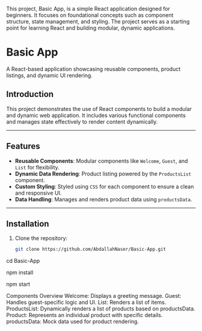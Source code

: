 This project, Basic App, is a simple React application designed for beginners. It focuses on foundational concepts such as component structure, state management, and styling. The project serves as a starting point for learning React and building modular, dynamic applications.

# Basic App

A React-based application showcasing reusable components, product listings, and dynamic UI rendering.


## Introduction

This project demonstrates the use of React components to build a modular and dynamic web application.
 It includes various functional components and manages state effectively to render content dynamically.

---

## Features

- **Reusable Components**: Modular components like `Welcome`, `Guest`, and `List` for flexibility.
- **Dynamic Data Rendering**: Product listing powered by the `ProductsList` component.
- **Custom Styling**: Styled using `CSS` for each component to ensure a clean and responsive UI.
- **Data Handling**: Manages and renders product data using `productsData`.

---


## Installation

1. Clone the repository:
   ```bash
   git clone https://github.com/AbdallahNaser/Basic-App.git

cd Basic-App

npm install

npm start


Components Overview
Welcome: Displays a greeting message.
Guest: Handles guest-specific logic and UI.
List: Renders a list of items.
ProductsList: Dynamically renders a list of products based on productsData.
Product: Represents an individual product with specific details.
productsData: Mock data used for product rendering.
